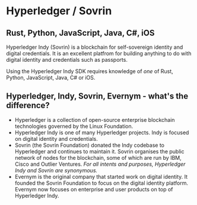 # Hyperledger / Sovrin
## Rust, Python, JavaScript, Java, C#, iOS

Hyperledger Indy (Sovrin) is a blockchain for self-sovereign identity and digital credentials. It is an excellent platfrom for building anything to do with digital identity and credentials such as passports.

Using the Hyperledger Indy SDK requires knowledge of *one* of Rust, Python, JavaScript, Java, C# or iOS.

## Hyperledger, Indy, Sovrin, Evernym - what's the difference?

- Hyperledger is a collection of open-source enterprise blockchain technologies governed by the Linux Foundation.
- Hyperledger Indy is one of many Hyperledger projects. Indy is focused on digital identity and credentials.
- Sovrin (the Sovrin Foundation) donated the Indy codebase to Hyperledger and continues to maintain it. Sovrin organises the public network of nodes for the blockchain, some of which are run by IBM, Cisco and Outlier Ventures. *For all intents and purposes, Hyperledger Indy and Sovrin are synonymous.*
- Evernym is the original company that started work on digital identity. It founded the Sovrin Foundation to focus on the digital identity platform. Evernym now focuses on enterprise and user products on top of Hyperledger Indy.
